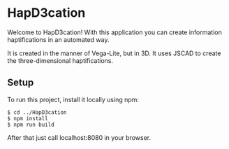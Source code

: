 # HapD3cation

Welcome to HapD3cation! With this application you can create information haptifications in an automated way.

It is created in the manner of Vega-Lite, but in 3D. It uses JSCAD to create the three-dimensional haptifications.

## Setup

To run this project, install it locally using npm:

```
$ cd ../HapD3cation
$ npm install
$ npm run build
```

After that just call localhost:8080 in your browser.